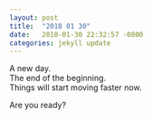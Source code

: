 ```yaml
---
layout: post
title:  "2018 01 30"
date:   2018-01-30 22:32:57 -0800
categories: jekyll update
---
```


A new day.  
The end of the beginning.  
Things will start moving faster now.  

Are you ready?
